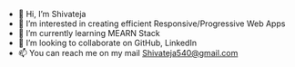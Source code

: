 - 👋 Hi, I’m Shivateja 
- 👀 I’m interested in creating efficient Responsive/Progressive Web Apps
- 🌱 I’m currently learning MEARN Stack
- 💞️ I’m looking to collaborate on GitHub, LinkedIn
- 📫 You can reach me on my mail Shivateja540@gmail.com

<!---
shivateja540/shivateja540 is a ✨ special ✨ repository because its `README.md` (this file) appears on your GitHub profile.
You can click the Preview link to take a look at your changes.
--->
